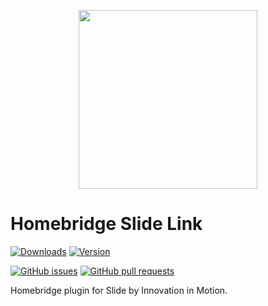 
<p align="center">

<img src="https://github.com/bramsmulders/homebridge-slide-link/raw/main/_assets/header.png" width="286">

</p>

# Homebridge Slide Link

[![Downloads](https://img.shields.io/npm/dt/homebridge-slide-link)](https://www.npmjs.com/package/homebridge-slide-link)
[![Version](https://img.shields.io/npm/v/homebridge-slide-link)](https://www.npmjs.com/package/homebridge-slide-link)

[![GitHub issues](https://img.shields.io/github/issues/bramsmulders/homebridge-slide-link)](https://github.com/bramsmulders/homebridge-slide-link/issues)
[![GitHub pull requests](https://img.shields.io/github/issues-pr/bramsmulders/homebridge-slide-link)](https://github.com/bramsmulders/homebridge-slide-link/pulls)


Homebridge plugin for Slide by Innovation in Motion.

